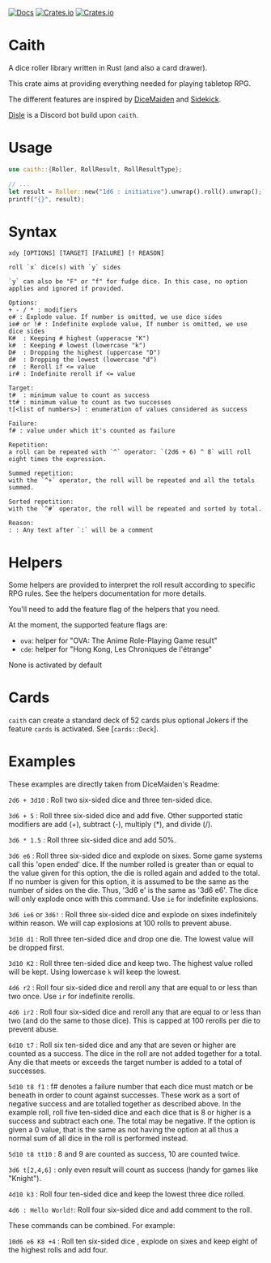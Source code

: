 [![Docs](https://docs.rs/caith/badge.svg)](https://docs.rs/caith)
[![Crates.io](https://img.shields.io/crates/d/caith.svg)](https://crates.io/crates/caith)
[![Crates.io](https://img.shields.io/crates/v/caith.svg)](https://crates.io/crates/caith)

# Caith

A dice roller library written in Rust (and also a card drawer).

This crate aims at providing everything needed for playing tabletop RPG.

The different features are inspired by [DiceMaiden](https://github.com/Humblemonk/DiceMaiden)
and [Sidekick](https://github.com/ArtemGr/Sidekick).

[Dìsle](https://github.com/Geobert/disle/) is a Discord bot build upon `caith`.

# Usage

```rust
use caith::{Roller, RollResult, RollResultType};

// ...
let result = Roller::new("1d6 : initiative").unwrap().roll().unwrap();
printf("{}", result);
```

# Syntax

```
xdy [OPTIONS] [TARGET] [FAILURE] [! REASON]

roll `x` dice(s) with `y` sides

`y` can also be "F" or "f" for fudge dice. In this case, no option applies and ignored if provided.

Options:
+ - / * : modifiers
e# : Explode value. If number is omitted, we use dice sides
ie# or !# : Indefinite explode value, If number is omitted, we use dice sides
K#  : Keeping # highest (upperacse "K")
k#  : Keeping # lowest (lowercase "k")
D#  : Dropping the highest (uppercase "D")
d#  : Dropping the lowest (lowercase "d")
r#  : Reroll if <= value
ir# : Indefinite reroll if <= value

Target:
t#  : minimum value to count as success
tt# : minimum value to count as two successes
t[<list of numbers>] : enumeration of values considered as success

Failure:
f# : value under which it's counted as failure

Repetition:
a roll can be repeated with `^` operator: `(2d6 + 6) ^ 8` will roll eight times the expression.

Summed repetition:
with the `^+` operator, the roll will be repeated and all the totals summed.

Sorted repetition:
with the `^#` operator, the roll will be repeated and sorted by total.

Reason:
: : Any text after `:` will be a comment
```

# Helpers

Some helpers are provided to interpret the roll result according to specific RPG rules.
See the helpers documentation for more details.

You'll need to add the feature flag of the helpers that you need.

At the moment, the supported feature flags are:
- `ova`: helper for "OVA: The Anime Role-Playing Game result"
- `cde`: helper for "Hong Kong, Les Chroniques de l'étrange"

None is activated by default

# Cards

`caith` can create a standard deck of 52 cards plus optional Jokers if the feature `cards`
is activated. See [`cards::Deck`].

# Examples

These examples are directly taken from DiceMaiden's Readme:

`2d6 + 3d10` : Roll two six-sided dice and three ten-sided dice.

`3d6 + 5` : Roll three six-sided dice and add five. Other supported static modifiers are
add (+), subtract (-), multiply (*), and divide (/).

`3d6 * 1.5` : Roll three six-sided dice and add 50%.

`3d6 e6` : Roll three six-sided dice and explode on sixes. Some game systems call this 'open
ended' dice. If the number rolled is greater than or equal to the value given for this option,
the die is rolled again and added to the total. If no number is given for this option, it is
assumed to be the same as the number of sides on the die. Thus, '3d6 e' is the same as '3d6 e6'.
The dice will only explode once with this command. Use `ie` for indefinite explosions.

`3d6 ie6` or `3d6!` : Roll three six-sided dice and explode on sixes indefinitely within reason.
We will cap explosions at 100 rolls to prevent abuse.

`3d10 d1` : Roll three ten-sided dice and drop one die. The lowest value will be dropped first.

`3d10 K2` : Roll three ten-sided dice and keep two. The highest value rolled will be kept.
Using lowercase `k` will keep the lowest.

`4d6 r2` : Roll four six-sided dice and reroll any that are equal to or less than two once.
Use `ir` for indefinite rerolls.

`4d6 ir2` : Roll four six-sided dice and reroll any that are equal to or less than two (and do
the same to those dice). This is capped at 100 rerolls per die to prevent abuse.

`6d10 t7` : Roll six ten-sided dice and any that are seven or higher are counted as a success.
The dice in the roll are not added together for a total. Any die that meets or exceeds the
target number is added to a total of successes.

`5d10 t8 f1` : f# denotes a failure number that each dice must match or be beneath in order to
count against successes. These work as a sort of negative success and are totalled together as
described above. In the example roll, roll five ten-sided dice and each dice that is 8 or higher
is a success and subtract each one. The total may be negative. If the option is given a 0 value,
that is the same as not having the option at all thus a normal sum of all dice in the roll is
performed instead.

`5d10 t8 tt10` : 8 and 9 are counted as success, 10 are counted twice.

`3d6 t[2,4,6]` : only even result will count as success (handy for games like "Knight").

`4d10 k3` : Roll four ten-sided dice and keep the lowest three dice rolled.

`4d6 : Hello World!`: Roll four six-sided dice and add comment to the roll.

These commands can be combined. For example:

`10d6 e6 K8 +4` : Roll ten six-sided dice , explode on sixes and keep eight of the highest rolls
and add four.

